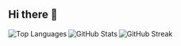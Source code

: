 ## Hi there 👋

<!--
**Suparnas/Suparnas** is a ✨ _special_ ✨ repository because its `README.md` (this file) appears on your GitHub profile.

Here are some ideas to get you started:

- 🔭 I’m currently working on ...
- 🌱 I’m currently learning ...
- 👯 I’m looking to collaborate on ...
- 🤔 I’m looking for help with ...
- 💬 Ask me about ...
- 📫 How to reach me: ...
- 😄 Pronouns: ...
- ⚡ Fun fact: ...
  <!-- Add more icons here -->

<p align="center">
  <img align="left" src="https://github-readme-stats.vercel.app/api/top-langs/?username=Suparnas&layout=compact" alt="Top Languages" />
</p>

<p align="center">
  <img align="left" src="https://github-readme-stats.vercel.app/api?username=Suparnas&show_icons=true&theme=dark" alt="GitHub Stats" />
</p>

<p align="left">
  <img align="center" src="https://github-readme-streak-stats.herokuapp.com/?user=Suparnas&theme=dark" alt="GitHub Streak" />
</p>
